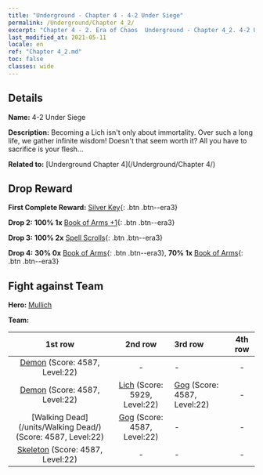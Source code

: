 ```yaml
---
title: "Underground - Chapter 4 - 4-2 Under Siege"
permalink: /Underground/Chapter 4_2/
excerpt: "Chapter 4 - 2. Era of Chaos  Underground - Chapter 4_2. 4-2 Under Siege"
last_modified_at: 2021-05-11
locale: en
ref: "Chapter 4_2.md"
toc: false
classes: wide
---
```


## Details

 **Name:** 4-2 Under Siege

 **Description:** Becoming a Lich isn't only about immortality. Over such a long life, we gather infinite wisdom! Doesn't that seem worth it? All you have to sacrifice is your flesh...

 **Related to:** [Underground Chapter 4](/Underground/Chapter 4/)

## Drop Reward

 **First Complete Reward:** [Silver Key](/Items/con_693/){: .btn .btn--era3}

 **Drop 2:** **100% 1x** [Book of Arms +1](/Items/mat_25/){: .btn .btn--era3}

 **Drop 3:** **100% 2x** [Spell Scrolls](/Items/con_694/){: .btn .btn--era3}

 **Drop 4:** **30% 0x** [Book of Arms](/Items/mat_18/){: .btn .btn--era3}, **70% 1x** [Book of Arms](/Items/mat_18/){: .btn .btn--era3}


## Fight against Team
 **Hero:** [Mullich](/heroes/Mullich/)

 **Team:**


  | 1st row | 2nd row | 3rd row | 4th row |
  |:----:|:----:|:----|:----:|
  | [Demon](/units/Demon/) (Score: 4587, Level:22)  | - | - | - |
  | [Demon](/units/Demon/) (Score: 4587, Level:22)  | [Lich](/units/Lich/) (Score: 5929, Level:22)  | [Gog](/units/Gog/) (Score: 4587, Level:22)  | - |
  | [Walking Dead](/units/Walking Dead/) (Score: 4587, Level:22)  | [Gog](/units/Gog/) (Score: 4587, Level:22)  | - | - |
  | [Skeleton](/units/Skeleton/) (Score: 4587, Level:22)  | - | - | - |


